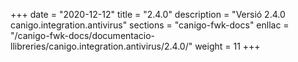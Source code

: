 +++
date        = "2020-12-12"
title       = "2.4.0"
description = "Versió 2.4.0 canigo.integration.antivirus"
sections    = "canigo-fwk-docs"
enllac		= "/canigo-fwk-docs/documentacio-llibreries/canigo.integration.antivirus/2.4.0/"
weight		= 11
+++
